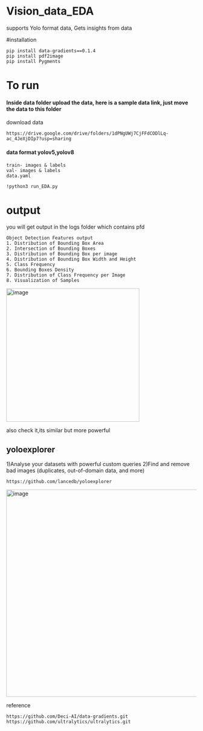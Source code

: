 # Vision_data_EDA
supports Yolo format data, Gets insights from data


#installation

```
pip install data-gradients==0.1.4
pip install pdf2image
pip install Pygments

```

# To run

#### Inside data folder upload the data, here is a sample data link, just move the data to this folder
download data
```
https://drive.google.com/drive/folders/1dPNgUWj7CjFFdCODlLq-ac_4JeXjDIp7?usp=sharing
```

#### data format yolov5,yolov8 
```
train- images & labels
val- images & labels
data.yaml
```


```
!python3 run_EDA.py
```


# output
you will get output in the logs folder which contains pfd

```
Object Detection Features output
1. Distribution of Bounding Box Area
2. Intersection of Bounding Boxes
3. Distribution of Bounding Box per image
4. Distribution of Bounding Box Width and Height
5. Class Frequency
6. Bounding Boxes Density
7. Distribution of Class Frequency per Image
8. Visualization of Samples

```

<img width="352" alt="image" src="https://github.com/akashAD98/Vision_data_EDA/assets/62583018/f47a0cde-be2e-45c0-a0b7-68de8b5fa6e7">


also check it,its similar but more powerful

## yoloexplorer

1)Analyse your datasets with powerful custom queries
2)Find and remove bad images (duplicates, out-of-domain data, and more)

```
https://github.com/lancedb/yoloexplorer
```
<img width="547" alt="image" src="https://github.com/akashAD98/Vision_data_EDA/assets/62583018/1c691125-acc1-4557-abfc-decbc99e9cc5">


reference
```
https://github.com/Deci-AI/data-gradients.git
https://github.com/ultralytics/ultralytics.git
```
